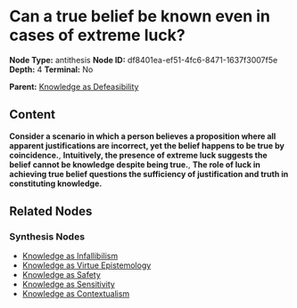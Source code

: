 # Can a true belief be known even in cases of extreme luck?

**Node Type:** antithesis
**Node ID:** df8401ea-ef51-4fc6-8471-1637f3007f5e
**Depth:** 4
**Terminal:** No

**Parent:** [Knowledge as Defeasibility](knowledge-as-defeasibility-synthesis-4569c5fc-c7cc-4b76-b293-2cc741ab824e.md)

## Content

**Consider a scenario in which a person believes a proposition where all apparent justifications are incorrect, yet the belief happens to be true by coincidence.**, **Intuitively, the presence of extreme luck suggests the belief cannot be knowledge despite being true.**, **The role of luck in achieving true belief questions the sufficiency of justification and truth in constituting knowledge.**

## Related Nodes

### Synthesis Nodes

- [Knowledge as Infallibilism](knowledge-as-infallibilism-synthesis-6852d8ae-5783-43ac-85da-9138b5b23c39.md)
- [Knowledge as Virtue Epistemology](knowledge-as-virtue-epistemology-synthesis-12c1f297-a0cd-4817-b582-3d3a7a78d393.md)
- [Knowledge as Safety](knowledge-as-safety-synthesis-7306664f-7763-4685-8ed1-01f44d88bf5f.md)
- [Knowledge as Sensitivity](knowledge-as-sensitivity-synthesis-33c81cee-cca6-47f0-8fe2-2ae38a376c7c.md)
- [Knowledge as Contextualism](knowledge-as-contextualism-synthesis-3414cdb3-b692-4753-8b9a-c46440907994.md)
